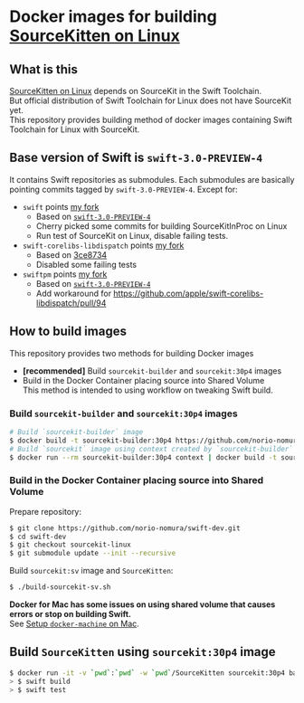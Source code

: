 # Docker images for building [SourceKitten on Linux](https://github.com/jpsim/SourceKitten/pull/223)

## What is this
[SourceKitten on Linux](https://github.com/jpsim/SourceKitten/pull/223) depends on SourceKit in the Swift Toolchain.  
But official distribution of Swift Toolchain for Linux does not have SourceKit yet.   
This repository provides building method of docker images containing Swift Toolchain for Linux with SourceKit.  

## Base version of Swift is `swift-3.0-PREVIEW-4`
It contains Swift repositories as submodules. Each submodules are basically pointing commits tagged by `swift-3.0-PREVIEW-4`.
Except for:
- `swift` points [my fork](https://github.com/norio-nomura/swift/tree/sourcekit-linux-preview-4)
  - Based on [`swift-3.0-PREVIEW-4`](https://github.com/apple/swift/tree/swift-3.0-PREVIEW-4)
  - Cherry picked some commits for building SourceKitInProc on Linux
  - Run test of SourceKit on Linux, disable failing tests.
- `swift-corelibs-libdispatch` points [my fork](https://github.com/norio-nomura/swift-corelibs-libdispatch/tree/sourcekit-linux-preview-4)
  - Based on [3ce8734](https://github.com/apple/swift-corelibs-libdispatch/)
  - Disabled some failing tests
- `swiftpm` points [my fork](https://github.com/norio-nomura/swift-package-manager/tree/sourcekit-linux-preview-4)
  - Based on [`swift-3.0-PREVIEW-4`](https://github.com/apple/swift-package-manager/tree/swift-3.0-PREVIEW-4)
  - Add workaround for https://github.com/apple/swift-corelibs-libdispatch/pull/94

## How to build images
This repository provides two methods for building Docker images

- **[recommended]** Build `sourcekit-builder` and `sourcekit:30p4` images
- Build in the Docker Container placing source into Shared Volume  
  This method is intended to using workflow on tweaking Swift build.

### Build `sourcekit-builder` and `sourcekit:30p4` images
```sh
# Build `sourcekit-builder` image
$ docker build -t sourcekit-builder:30p4 https://github.com/norio-nomura/docker-sourcekit-builder.git
# Build `sourcekit` image using context created by `sourcekit-builder`
$ docker run --rm sourcekit-builder:30p4 context | docker build -t sourcekit:30p4 -
```

### Build in the Docker Container placing source into Shared Volume

Prepare repository:
```sh
$ git clone https://github.com/norio-nomura/swift-dev.git
$ cd swift-dev
$ git checkout sourcekit-linux
$ git submodule update --init --recursive
```

Build `sourcekit:sv` image and `SourceKitten`:
```sh
$ ./build-sourcekit-sv.sh
```

**Docker for Mac has some issues on using shared volume that causes errors or stop on building Swift.**  
See [Setup `docker-machine` on Mac](docker-machine-on-mac.md).

## Build `SourceKitten` using `sourcekit:30p4` image
```sh
$ docker run -it -v `pwd`:`pwd` -w `pwd`/SourceKitten sourcekit:30p4 bash
> $ swift build
> $ swift test
```

